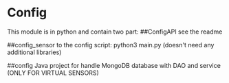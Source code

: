 # Config

This module is in python and contain two part:
##ConfigAPI
see the readme

##config_sensor
to the config script:
python3 main.py (doesn't need any additional libraries)

##config
Java project for handle MongoDB database with DAO and service (ONLY FOR VIRTUAL SENSORS)